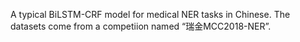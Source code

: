 A typical BiLSTM-CRF model for medical NER tasks in Chinese.
The datasets come from a competiion named “瑞金MCC2018-NER”.
